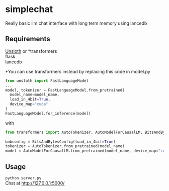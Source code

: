 # simplechat
Really basic llm chat interface with long term memory using lancedb

## Requirements
[Unsloth](https://github.com/unslothai/unsloth/tree/main?tab=readme-ov-file#-installation-instructions) or *transformers
<br>flask
<br>lancedb

*You can use transformers instead by replacing this code in model.py
```py
from unsloth import FastLanguageModel
...
model, tokenizer = FastLanguageModel.from_pretrained(
  model_name=model_name,
  load_in_4bit=True,
  device_map="cuda"
)
FastLanguageModel.for_inference(model)
```
with
```py
from transformers import AutoTokenizer, AutoModelForCausalLM, BitsAndBytesConfig
...
bnbconfig = BitsAndBytesConfig(load_in_4bit=True)
tokenizer = AutoTokenizer.from_pretrained(model_name)
model = AutoModelForCausalLM.from_pretrained(model_name, device_map="cuda", quantization_config=bnbconfig)
```

## Usage
``python server.py``
<br>Chat at http://127.0.0.1:5000/